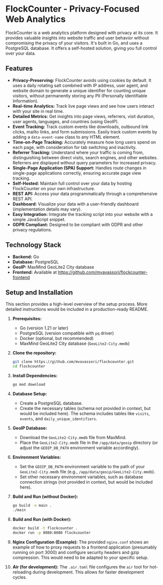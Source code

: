# FlockCounter - Privacy-Focused Web Analytics

FlockCounter is a web analytics platform designed with privacy at its core. It provides valuable insights into website traffic and user behavior without compromising the privacy of your visitors. It's built in Go, and uses a PostgreSQL database. It offers a self-hosted solution, giving you full control over your data.

## Features

- **Privacy-Preserving:** FlockCounter avoids using cookies by default. It uses a daily rotating salt combined with IP address, user agent, and website domain to generate a unique identifier for counting unique visitors, without permanently storing any PII (Personally Identifiable Information).
- **Real-time Analytics:** Track live page views and see how users interact with your site in real time.
- **Detailed Metrics:** Get insights into page views, referrers, visit duration, user agents, languages, and countries (using GeoIP).
- **Event Tracking:** Track custom events like downloads, outbound link clicks, mailto links, and form submissions. Easily track custom events by adding a `data-event-name` class to any HTML element.
- **Time-on-Page Tracking:** Accurately measure how long users spend on each page, with consideration for tab switching and inactivity.
- **Referrer Tracking:** Understand where your traffic is coming from, distinguishing between direct visits, search engines, and other websites. Referrers are displayed without query parameters for increased privacy.
- **Single-Page Application (SPA) Support:** Handles route changes in single-page applications correctly, ensuring accurate page view tracking.
- **Self-Hosted:** Maintain full control over your data by hosting FlockCounter on your own infrastructure.
- **REST API:** Access your data programmatically through a comprehensive REST API.
- **Dashboard:** Visualize your data with a user-friendly dashboard (implementation details may vary).
- **Easy Integration:** Integrate the tracking script into your website with a simple JavaScript snippet.
- **GDPR Compliant:** Designed to be compliant with GDPR and other privacy regulations.

## Technology Stack

- **Backend:** Go
- **Database:** PostgreSQL
- **GeoIP:** MaxMind GeoLite2 City database
- **Frontend:** Available at https://github.com/mvavassori/flockcounter-frontend

## Setup and Installation

This section provides a high-level overview of the setup process. More detailed instructions would be included in a production-ready README.

1.  **Prerequisites:**

    - Go (version 1.21 or later)
    - PostgreSQL (version compatible with `pq` driver)
    - Docker (optional, but recommended)
    - MaxMind GeoLite2 City database (`GeoLite2-City.mmdb`)

2.  **Clone the repository:**

    ```bash
    git clone https://github.com/mvavassori/flockcounter.git
    cd flockcounter
    ```

3.  **Install Dependencies:**

    ```bash
    go mod download
    ```

4.  **Database Setup:**

    - Create a PostgreSQL database.
    - Create the necessary tables (schema not provided in context, but would be included here). The schema includes tables like `visits`, `events`, and `daily_unique_identifiers`.

5.  **GeoIP Database:**

    - Download the `GeoLite2-City.mmdb` file from MaxMind.
    - Place the `GeoLite2-City.mmdb` file in the `/app/data/geoip` directory (or adjust the `GEOIP_DB_PATH` environment variable accordingly).

6.  **Environment Variables:**

    - Set the `GEOIP_DB_PATH` environment variable to the path of your `GeoLite2-City.mmdb` file (e.g., `/app/data/geoip/GeoLite2-City.mmdb`).
    - Set other necessary environment variables, such as database connection strings (not provided in context, but would be included here).

7.  **Build and Run (without Docker):**

    ```bash
    go build -o main .
    ./main
    ```

8.  **Build and Run (with Docker):**

    ```bash
    docker build -t flockcounter .
    docker run -p 8080:8080 flockcounter
    ```

9.  **Nginx Configuration (Example):**
    The provided `nginx.conf` shows an example of how to proxy requests to a frontend application (presumably running on port 3000) and configure security headers and gzip compression. This would need to be adapted to your specific setup.

10. **Air (for development):**
    The `.air.toml` file configures the `air` tool for hot-reloading during development. This allows for faster development cycles.
